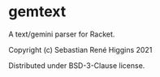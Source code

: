 gemtext
=======

A text/gemini parser for Racket.

Copyright (c) Sebastian René Higgins 2021

Distributed under BSD-3-Clause license.
